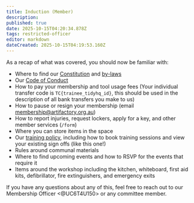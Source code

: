 ```yaml
---
title: Induction (Member)
description: 
published: true
date: 2025-10-15T04:20:34.878Z
tags: restricted-officer
editor: markdown
dateCreated: 2025-10-15T04:19:53.160Z
---
```


As a recap of what was covered, you should now be familiar with:

* Where to find our [Constitution](https://wiki.artifactory.org.au/en/constitution) and [by-laws](https://wiki.artifactory.org.au/en/docs/policies/bylaws)
* Our [Code of Conduct](https://wiki.artifactory.org.au/en/docs/committee/code_of_conduct)
* How to pay your membership and tool usage fees (Your individual transfer code is `TC{trainee_tidyhq_id}`, this should be used in the description of all bank transfers you make to us)
* How to pause or resign your membership (email [membership@artifactory.org.au](mailto:membership@artifactory.org.au))
* How to report injuries, request lockers, apply for a key, and other member services (`/form`)
* Where you can store items in the space
* Our [training policy](https://wiki.artifactory.org.au/en/docs/policies/training), including how to book training sessions and view your existing sign offs (like this one!)
* Rules around communal materials
* Where to find upcoming events and how to RSVP for the events that require it
* Items around the workshop including the kitchen, whiteboard, first aid kits, defibrillator, fire extinguishers, and emergency exits

If you have any questions about any of this, feel free to reach out to our Membership Officer <@UC6T4U150> or any committee member.